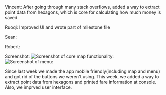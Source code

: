 Vincent:
After going through many stack overflows, added a way to extract point data from hexagons, which is core for calculating how much money is saved.

Ruoqi: 
Improved UI and wrote part of milestone file

Sean: 

Robert: 


Screenshot:
![Screenshot of core map functionality:](http://i.imgur.com/sxZb5Vu.png)
![Screenshot of menu:](http://i.imgur.com/UQkxIzb.png)

Since last week we made the app mobile friendly(including map and menu) and got rid of the buttons we weren't using. This week, we added a way to extract point data from hexagons and printed fare information at console. Also, we imprved user interface.